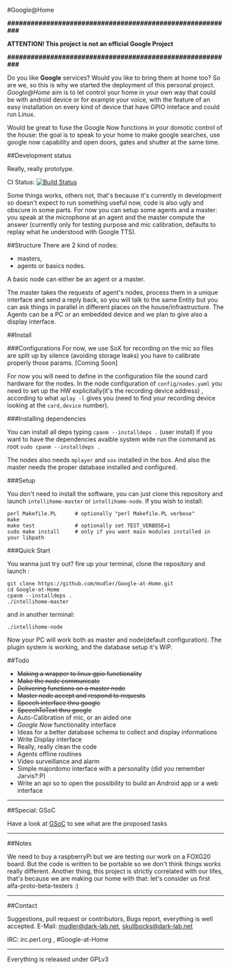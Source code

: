 #Google@Home

***##########################################################***

**ATTENTION! This project is not an official Google Project**

***##########################################################***

Do you like **Google** services? Would you like to bring them at home too? So are we, so this is why we started the deployment of this 
personal project. *Google@Home* aim is to let control your home in your own way that could be with android device or for example your voice, 
with the feature of an easy installation on every kind of device that have GPIO inteface and could run Linux.

Would be great to fuse the Google Now functions in your domotic control of the house: the goal is to speak to your home to make google 
searches, use google now capability and open doors, gates and shutter at the same time.

##Development status

Really, really prototype.

CI Status: [![Build Status](https://travis-ci.org/mudler/Google-at-Home.png?branch=master)](https://travis-ci.org/mudler/Google-at-Home)

Some things works, others not, that's because it's currently in development so doesn't expect to run something useful now, code is also ugly 
and obscure in some parts.
For now you can setup some agents and a master: you speak at the microphone at an agent and the master compute the answer (currently only for 
testing purpose and mic calibration, defaults to replay what he understood with Google TTS).

##Structure
There are 2 kind of nodes: 

* masters, 
* agents or basics nodes. 

A basic node can either be an agent or a master. 

The master takes the requests of agent's nodes, process them in a unique interface and send a reply back, so you will talk to the same Entity 
but you can ask things in parallel in different places on the house/infrastructure.
The Agents can be a PC or an embedded device and we plan to give also a display interface.


##Install

###Configurations
For now, we use SoX for recording on the mic so files are split up by silence (avoiding storage leaks) you have to calibrate properly those 
params.
[Coming Soon]

For now you will need to define in the configuration file the sound card hardware for the nodes. 
In the node configuration of ```config/nodes.yaml``` you need to set up the HW explicitally(it's the recording device address) , according to what ```aplay -l``` gives you (need to find your recording device looking at the ```card,device``` number).


###Installing dependencies

You can install all deps typing ```cpanm --installdeps .``` (user install)
If you want to have the dependencies avaible system wide run the command as root ```sudo cpanm --installdeps .```

The nodes also needs ```mplayer``` and ```sox``` installed in the box.
And also the master needs the proper database installed and configured.


###Setup

You don't need to install the software, you can just clone this repository and launch 
```intellihome-master``` or ```intellihome-node```.
If you wish to install:

```
perl Makefile.PL      # optionally "perl Makefile.PL verbose"
make
make test             # optionally set TEST_VERBOSE=1
sudo make install     # only if you want main modules installed in your libpath
```

###Quick Start

You wanna just try out? fire up your terminal, clone the repository and launch :

```
git clone https://github.com/mudler/Google-at-Home.git
cd Google-at-Home
cpanm --installdeps .
./intellihome-master
```

and in another terminal:

```
./intellihome-node
```

Now your PC will work both as master and node(default configuration). The plugin system is working, and the database setup it's WiP.

##Todo

* ~~Making a wrapper to linux gpio functionality~~
* ~~Make the node communicate~~
* ~~Delivering functions on a master node~~
* ~~Master node accept and respond to requests~~
* ~~Speech interface thru google~~
* ~~SpeechToText thru google~~
* Auto-Calibration of mic, or an aided one
* *Google Now* functionality interface
* Ideas for a better database schema to collect and display informations
* Write Display interface
* Really, really clean the code
* Agents offline routines
* Video surveillance and alarm
* Simple majordomo interface with a personality (did you remember Jarvis?:P)
* Write an api so to open the possibility to build an Android app or a web interface

***

##Special: GSoC

Have a look at [GSoC](GSoC.md) to see what are the proposed tasks

***
##Notes

We need to buy a raspberryPi but we are testing our work on a FOXG20 board. But the code is written to be portable so we don't think things 
works really different.
Another thing, this project is strictly correlated with our lifes, that's because we are making our home with that: let's consider us first 
alfa-proto-beta-testers :)

***
##Contact

Suggestions, pull request or contributors, Bugs report, everything is well accepted.
E-Mail: mudler@dark-lab.net, skullbocks@dark-lab.net

IRC: irc.perl.org , #Google-at-Home

***

Everything is released under GPLv3 